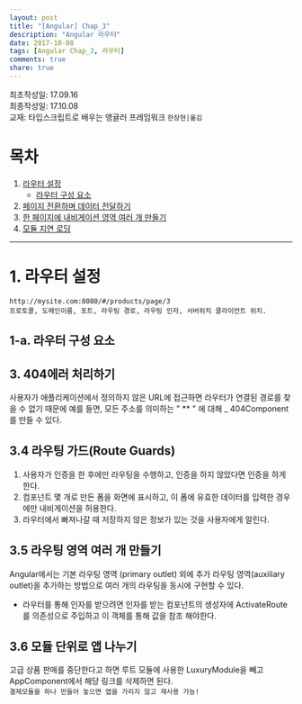 ```yaml
---
layout: post
title: "[Angular] Chap_3"
description: "Angular 라우터"
date: 2017-10-08
tags: [Angular Chap_3, 라우터]
comments: true
share: true
---
```

최초작성일: 17.09.16  
최종작성일: 17.10.08  
교재: 타입스크립트로 배우는 앵귤러 프레임워크 `한장현|옮김`

# 목차  

1. [라우터 설정](#라우터-설정)  
    - [라우터 구성 요소](#라우터-구성-요소)
2. [페이지 전환하며 데이터 전달하기](#페이지-전환하며-데이터-전달하기)  
3. [한 페이지에 내비게이션 영역 여러 개 만들기](#한-페이지에-내비게이션-영역-여러-개-만들기)  
4. [모듈 지연 로딩](#모듈-지연-로딩)  

---

# 1. 라우터 설정  

```
http://mysite.com:8080/#/products/page/3
프로토콜, 도메인이름, 포트, 라우팅 경로, 라우팅 인자, 서버위치 클라이언트 위치.
```  

## 1-a. 라우터 구성 요소  

## 3. 404에러 처리하기  

사용자가 애플리케이션에서 정의하지 않은 URL에 접근하면 라우터가 연결된 경로를 찾을 수 없기 때문에 
예를 들면, 모든 주소를 의미하는 " ** " 에 대해 _ 404Component를 만들 수 있다.

## 3.4 라우팅 가드(Route Guards)
  
1. 사용자가 인증을 한 후에만 라우팅을 수행하고, 인증을 하지 않았다면 인증을 하게 한다.  
2. 컴포넌트 몇 개로 만든 폼을 화면에 표시하고, 이 폼에 유효한 데이터를 입력한 경우에만 내비게이션을 허용한다.  
3. 라우터에서 빠져나갈 때 저장하지 않은 정보가 있는 것을 사용자에게 알린다.

## 3.5 라우팅 영역 여러 개 만들기  

Angular에서는 기본 라우팅 영역 (primary outlet) 외에 추가 라우팅 영역(auxiliary outlet)을 추가하는 방법으로 여러 개의 라우팅을 동시에 구현할 수 있다.  

> <router-outlet></router-outlet>
> <router-outlet name="chat"></router-outlet>  

- 라우터를 통해 인자를 받으려면 인자를 받는 컴포넌트의 생성자에 ActivateRoute를 의존성으로 주입하고 이 객체를 통해 값을 참조 해야한다.  

## 3.6 모듈 단위로 앱 나누기  

고급 상품 판매를 중단한다고 하면 루트 모듈에 사용한 LuxuryModule을 빼고 AppComponent에서 해당 링크를 삭제하면 된다.  
``결제모듈을 하나 만들어 놓으면 앱을 가리지 않고 재사용 가능!``


